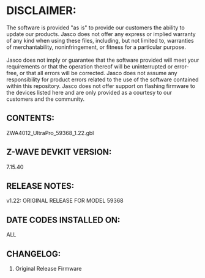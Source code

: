 # DISCLAIMER:
The software is provided "as is" to provide our customers the ability to update our products. Jasco does not offer any express or implied warranty of any kind when using these files, including, but not limited to, warranties of merchantability, noninfringement, or fitness for a particular purpose.<br>
<br>
Jasco does not imply or guarantee that the software provided will meet your requirements or that the operation thereof will be uninterrupted or error-free, or that all errors will be corrected. Jasco does not assume any responsibility for product errors related to the use of the software contained within this repository. Jasco does not offer support on flashing firmware to the devices listed here and are only provided as a courtesy to our customers and the community.

## CONTENTS:
ZWA4012_UltraPro_59368_1.22.gbl

## Z-WAVE DEVKIT VERSION:
7.15.40

## RELEASE NOTES:
v1.22: ORIGINAL RELEASE FOR MODEL 59368

## DATE CODES INSTALLED ON:
ALL

## CHANGELOG:
1. Original Release Firmware